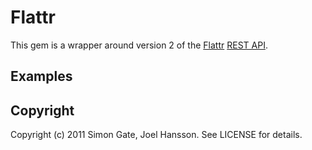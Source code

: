 # Flattr

This gem is a wrapper around version 2 of the [Flattr](http://flattr.com) [REST
API](http://developers.flattr.com/v2).

## Examples

## Copyright

Copyright (c) 2011 Simon Gate, Joel Hansson. See LICENSE for details.
